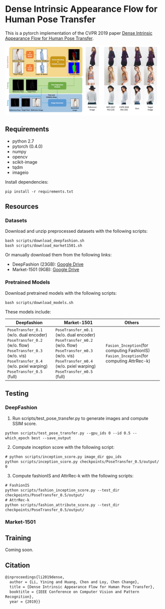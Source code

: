 # Dense Intrinsic Appearance Flow for Human Pose Transfer

This is a pytorch implementation of the CVPR 2019 paper [Dense Intrinsic Appearance Flow for Human Pose Transfer](http://mmlab.ie.cuhk.edu.hk/projects/pose-transfer/).

![fig_intro](imgs/fig_intro.png)

## Requirements
- python 2.7
- pytorch (0.4.0)
- numpy
- opencv
- scikit-image
- tqdm
- imageio

Install dependencies:
```
pip install -r requirements.txt
```

## Resources

### Datasets
Download and unzip preprocessed datasets with the following scripts:
```
bash scripts/download_deepfashion.sh
bash scripts/download_market1501.sh
```
Or manually download them from the following links:
- DeepFashion (23GB): [Google Drive](https://drive.google.com/file/d/1LbibHhhF7xA7G3hHoHj9I-MvCByzdkvr/view?usp=sharing)
- Market-1501 (9GB): [Google Drive](https://drive.google.com/file/d/16zZJ5f5qOJcgg-cPfmAdso8al-MSWiwu/view?usp=sharing)

### Pretrained Models
Download pretrained models with the following scripts:
```
bash scripts/download_models.sh
```
These models include:

| Deepfashion | Market-1501 | Others |
|-------------|-------------|--------|
|`PoseTransfer_0.1` (w/o. dual encoder)<br>`PoseTransfer_0.2` (w/o. flow)<br>`PoseTransfer_0.3` (w/o. vis)<br>`PoseTransfer_0.4` (w/o. pxiel warping)<br>`PoseTransfer_0.5` (full)|`PoseTransfer_m0.1` (w/o. dual encoder)<br>`PoseTransfer_m0.2` (w/o. flow)<br>`PoseTransfer_m0.3` (w/o. vis)<br>`PoseTransfer_m0.4` (w/o. pxiel warping)<br>`PoseTransfer_m0.5` (full)|`Fasion_Inception`(for computing FashionIS)<br>`Fasion_Inception`(for computing AttrRec-k)|

## Testing
### DeepFashion
1. Run scripts/test_pose_transfer.py to generate images and compute SSIM score.
```
python scripts/test_pose_transfer.py --gpu_ids 0 --id 0.5 --which_epoch best --save_output
```
2. Compute inception score with the following script:
```
# python scripts/inception_score.py image_dir gpu_ids
python scripts/inception_score.py checkpoints/PoseTransfer_0.5/output/ 0
```
3. Compute fashionIS and AttrRec-k with the following scripts:
```
# FashionIS
python scripts/fashion_inception_score.py --test_dir checkpoints/PoseTransfer_0.5/output/
# AttrRec-k
python scripts/fashion_attribute_score.py --test_dir checkpoints/PoseTransfer_0.5/output/
```
### Market-1501

## Training
Coming soon.

## Citation
```
@inproceedings{li2019dense,
  author = {Li, Yining and Huang, Chen and Loy, Chen Change},
  title = {Dense Intrinsic Appearance Flow for Human Pose Transfer},
  booktitle = {IEEE Conference on Computer Vision and Pattern Recognition},
  year = {2019}}
```



